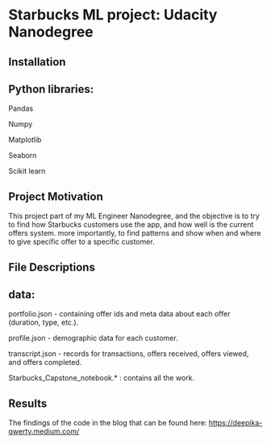 
# Starbucks ML project: Udacity Nanodegree

## Installation
## Python libraries:
Pandas

Numpy

Matplotlib

Seaborn

Scikit learn

## Project Motivation

This project part of my ML Engineer Nanodegree, and the objective is to try to find how Starbucks customers use the app, and how well is the current offers system. more importantly, to find patterns and show when and where to give specific offer to a specific customer.

## File Descriptions
## data:

portfolio.json - containing offer ids and meta data about each offer (duration, type, etc.).

profile.json - demographic data for each customer.

transcript.json - records for transactions, offers received, offers viewed, and offers completed.

Starbucks_Capstone_notebook.* : contains all the work.

## Results
The findings of the code in the blog that can be found here:  https://deepika-qwerty.medium.com/
